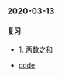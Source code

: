 ### 2020-03-13
#### 复习
-  [1. 两数之和](https://leetcode-cn.com/problems/two-sum/)
* [code](https://github.com/weitingyuk/LeetCode-Notes-Waiting/blob/main/2020-03-13/ReverseBetween92.java)